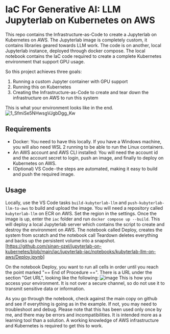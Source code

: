 # IaC For Generative AI: LLM Jupyterlab on Kubernetes on AWS

This repo contains the Infrastructure-as-Code to create a Jupyterlab on Kubernetes on AWS.
The Jupyterlab image is completely custom, it contains libraries geared towards LLM work.
The code is on another, local Jupyterlab instance, deployed through docker compose.
The local notebook contains the IaC code required to create a complete Kubernetes environment that support GPU usage.

So this project achieves three goals:

1. Running a custom Jupyter container with GPU support
1. Running this on Kubernetes
1. Creating the Infrastructure-as-Code to create and tear down the infrastructure on AWS to run this system

This is what your environment looks like in the end.
![1_SfmiSe5NHwsgVJgbDgg_Kw](https://github.com/user-attachments/assets/3566e9a5-30e6-4871-80b3-e527cd72a1c4)


## Requirements

* Docker: You need to have this locally. If you have a Windows machine, you will also need WSL 2 running to be able to run the Linux containers.
* An AWS account and AWS CLI installed: You will need the account id and the account secret to login, push an image, and finally to deploy on Kubernetes on AWS.
* (Optional) VS Code - the steps are automated, making it easy to build and push the required image.

## Usage

Locally, use the VS Code tasks `build-kubyterlab-llm` and `push-kubyterlab-llm-to-aws` to build and upload the image. 
You will need a repository called `kubyterlab-llm` on ECR on AWS. Set the region in the settings.
Once the image is up, enter the `iac` folder and run `docker compose up --build`.
This will deploy a local Jupyterlab server which contains the script to create and destroy the environment on AWS.
The notebook called Deploy, creates the system from scratch and the notebook call Teardown deletes everything and backs up the persistent volume into a snapshot.
[https://github.com/sinan-ozel/jupyterlab-on-kubernetes/blob/main/iac/jupyterlab-iac/notebooks/kubyterlab-llm-on-aws/Deploy.ipynb]

On the notebook Deploy, you want to run all cells in order until you reach the point marked "== End of Procedure ==".
There is a URL under the section "Get URL", looking like the following:
![image](https://github.com/user-attachments/assets/e23c2743-2747-42b6-8975-e9f9ee040de0)
This is how you access your environment. It is not over a secure channel, so do not use it to transmit sensitive data or information.

As you go through the notebook, check against the main copy on github and see if everything is going as in the example.
If not, you may need to troubleshoot and debug.
Please note that this has been used only once by me, and there may be errors and incompatibilities. 
It is intended more as a learning tool than a solution.
A working knowledge of AWS infrastructure and Kubernetes is required to get this to work.
